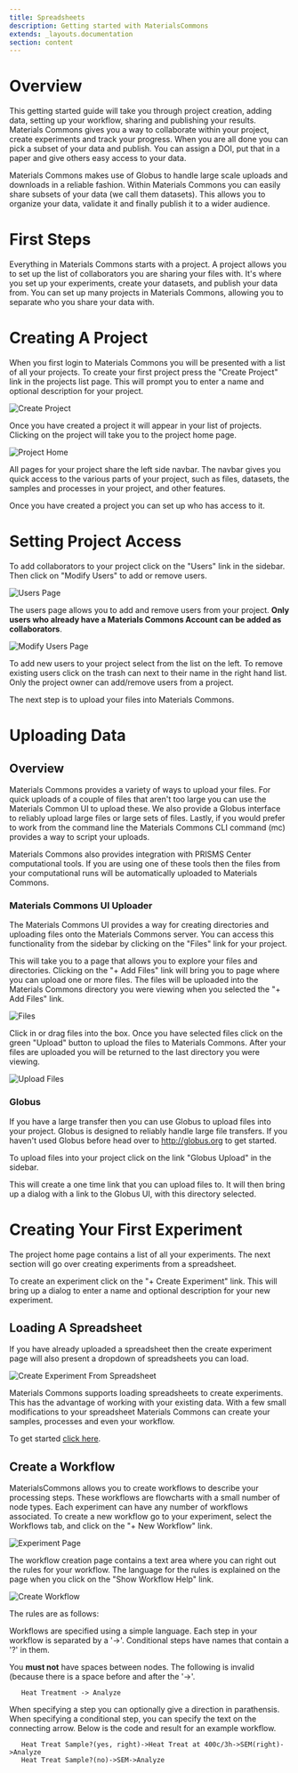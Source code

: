 ```yaml
---
title: Spreadsheets
description: Getting started with MaterialsCommons
extends: _layouts.documentation
section: content
---
```


# Overview

This getting started guide will take you through project creation, adding data, setting up your workflow,
sharing and publishing your results. Materials Commons gives you a way to collaborate within your project,
create experiments and track your progress. When you are all done you can pick a subset of your data
and publish. You can assign a DOI, put that in a paper and give others easy access to your data.

Materials Commons makes use of Globus to handle large scale uploads and downloads in a reliable fashion.
Within Materials Commons you can easily share subsets of your data (we call them datasets). This allows
you to organize your data, validate it and finally publish it to a wider audience.

# First Steps
Everything in Materials Commons starts with a project. A project allows you to set up the list of collaborators
you are sharing your files with. It's where you set up your experiments, create your datasets, and publish your
data from. You can set up many projects in Materials Commons, allowing you to separate who you share your data with.

# Creating A Project

When you first login to Materials Commons you will be presented with a list of all your projects. To create your
first project press the "Create Project" link in the projects list page. This will prompt you to enter a name
and optional description for your project.

![Create Project](/assets/img/create-project.png)

Once you have created a project it will appear in your list of projects. Clicking on the project will take
you to the project home page.

![Project Home](/assets/img/project_home_page.png)

All pages for your project share the left side navbar. The navbar gives you quick access to the various parts
of your project, such as files, datasets, the samples and processes in your project, and other features.

Once you have created a project you can set up who has access to it.

# Setting Project Access

To add collaborators to your project click on the "Users" link in the sidebar. Then click on "Modify Users" to add or
remove users.

![Users Page](/assets/img/project-members-page.png)

The users page allows you to add and remove users from your project. **Only users who already have a Materials Commons Account
can be added as collaborators**.

![Modify Users Page](/assets/img/modify-users-page.png)

To add new users to your project select from the list on the left. To remove existing users click on the trash can next to their name in 
the right hand list. Only the project owner can add/remove users from a project.

The next step is to upload your files into Materials Commons.

# Uploading Data

## Overview

Materials Commons provides a variety of ways to upload your files. For quick uploads of a couple of files that aren't too large
you can use the Materials Common UI to upload these. We also provide a Globus interface to reliably upload large files or
large sets of files. Lastly, if you would prefer to work from the command line the Materials Commons CLI command (mc) provides
a way to script your uploads.

Materials Commons also provides integration with PRISMS Center computational tools. If you are using one of these tools
then the files from your computational runs will be automatically uploaded to Materials Commons.

### Materials Commons UI Uploader

The Materials Commons UI provides a way for creating directories and uploading files onto the Materials Commons server.
You can access this functionality from the sidebar by clicking on the "Files" link for your project.


This will take you to a page that allows you to explore your files and directories. Clicking on the "+ Add Files" link
will bring you to page where you can upload one or more files. The files will be uploaded into the Materials Commons directory you were
viewing when you selected the "+ Add Files" link.

![Files](/assets/img/files.png)

Click in or drag files into the box. Once you have selected files click on the green "Upload" button to
upload the files to Materials Commons. After your files are uploaded you will be returned to the last directory you
were viewing.

![Upload Files](/assets/img/upload-files.png)

### Globus

If you have a large transfer then you can use Globus to upload files into your project. Globus is designed to reliably handle large file transfers.
If you haven't used Globus before head over to http://globus.org to get started.

To upload files into your project click on the link "Globus Upload" in the sidebar.

This will create a one time link that you can upload files to. It will then bring up a dialog with a link to the Globus UI, 
with this directory selected.


# Creating Your First Experiment

The project home page contains a list of all your experiments. The next section will go over creating experiments from a spreadsheet.

To create an experiment click on the "+ Create Experiment" link. This will bring up a dialog to enter a name and
optional description for your new experiment.

## Loading A Spreadsheet

If you have already uploaded a spreadsheet then the create experiment page will also present a dropdown of spreadsheets
you can load.

![Create Experiment From Spreadsheet](/assets/img/create-experiment-from-spreadsheet.png)

Materials Commons supports loading spreadsheets to create experiments. This has the advantage of working with your existing
data. With a few small modifications to your spreadsheet Materials Commons can create your samples, processes and even your
workflow.

To get started [click here](spreadsheets#overview).

## Create a Workflow

MaterialsCommons allows you to create workflows to describe your processing steps. These workflows are flowcharts with
a small number of node types. Each experiment can have any number of workflows associated. To create a new workflow
go to your experiment, select the Workflows tab, and click on the "+ New Workflow" link.

![Experiment Page](/assets/img/experiment-page.png)

The workflow creation page contains a text area where you can right out the rules for your workflow. The language for
the rules is explained on the page when you click on the "Show Workflow Help" link. 

![Create Workflow](/assets/img/create-workflow.png)

The rules are as follows:

Workflows are specified using a simple language. Each step in your workflow is separated
by a '->'. Conditional steps have names that contain a '?' in them.

You **must not** have spaces between nodes. The following is invalid (because there is a space before
    and after the '->'.
```
   Heat Treatment -> Analyze
```
   
When specifying a step you can optionally give a direction in parathensis. When specifying
a conditional step, you can specify the text on the connecting arrow. Below is the code and result for
an example workflow.
   
```
   Heat Treat Sample?(yes, right)->Heat Treat at 400c/3h->SEM(right)->Analyze
   Heat Treat Sample?(no)->SEM->Analyze
```



